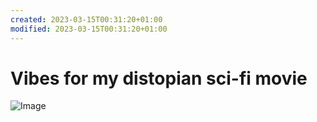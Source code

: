 ```yaml
---
created: 2023-03-15T00:31:20+01:00
modified: 2023-03-15T00:31:20+01:00
---
```


# Vibes for my distopian sci-fi movie

![Image](./45a508c55ac84222072dfab12f525fdd.jpg)
